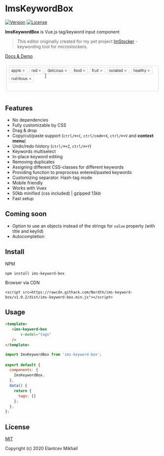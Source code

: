 # ImsKeywordBox

[![Version](https://img.shields.io/npm/v/ims-keyword-box)](https://www.npmjs.com/package/ims-keyword-box)
[![License](https://img.shields.io/github/license/Nordth/ims-keyword-box)](LICENSE)

**ImsKeywordBox** is Vue.js tag/keyword input component

> This editor originally created for my pet project [ImStocker](http://imstocker.com/) - keywording tool for microstockers.

[Docs & Demo](https://nordth.github.io/ims-keyword-box/)

![Editor demonstration](docs/keywordbox_demo.gif)

## Features

- No dependencies
- Fully customizable by CSS
- Drag & drop
- Copy/cut/paste support (`ctrl/⌘+C`, `ctrl/cmd⌘+X`, `ctrl/⌘+V` and **context menu**)
- Undo/redo history (`ctrl/⌘+Z`, `ctrl/⌘+Y`)
- Keywords multiselect
- In-place keyword editing
- Removing duplicates
- Assigning different CSS-classes for different keywords
- Providing function to preprocess entered/pasted keywords
- Customizing separator. Hash-tag mode
- Mobile friendly
- Works with Vuex
- 50kb minified (css included) | gzipped 13kb
- Fast setup

## Coming soon

- Option to use an objects instead of the strings for `value` property (with title and key/id)
- Autocompletion

## Install

NPM
```
npm install ims-keyword-box
```

Browser via CDN
```
<script src=https://rawcdn.githack.com/Nordth/ims-keyword-box/v1.0.2/dist/ims-keyword-box.min.js"></script>
```

## Usage

```html
<template>
   <ims-keyword-box
       v-model="tags"
   />
</template>
```

```javascript
import ImsKeywordBox from 'ims-keyword-box';

export default {
  components: {
    ImsKeywordBox,
  },
  data() {
    return {
      tags: []
    };
  },
};
```

## License

[MIT](LICENSE)

Copyright (c) 2020 Elantcev Mikhail
